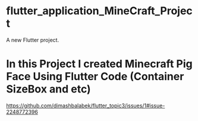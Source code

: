 # flutter_application_MineCraft_Project

A new Flutter project.
# In this Project I created Minecraft Pig Face Using Flutter Code (Container SizeBox and etc)
https://github.com/dimashbalabek/flutter_topic3/issues/1#issue-2248772396
